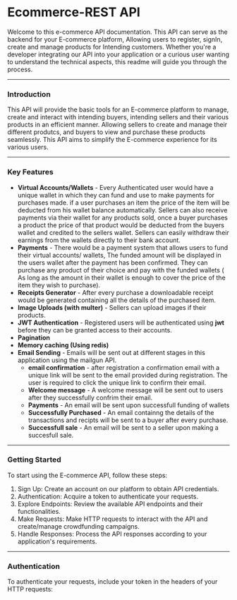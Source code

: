 # Ecommerce-REST API
Welcome to this e-commerce API documentation. This API can serve as the backend for your E-commerce platform, Allowing users to register, signIn, create and manage products for Intending customers.
Whether you're a developer integrating our API into your application or a curious user wanting to understand the technical aspects, this readme will guide you through the process.

___

### Introduction
This API will provide the basic tools for an E-commerce platform to manage, create and interact with intending buyers, intending sellers and their various products in an efficient manner.
Allowing sellers to create and manage their different produtcs, and buyers to view and purchase these products seamlessly. This API aims to simplify the E-commerce experience for its various users.

___

### Key Features
* **Virtual Accounts/Wallets** - Every Authenticated user would have a unique wallet in which they can fund and use to make payments for purchases made. if a user purchases an item the price of the item will be deducted from his wallet balance automatically. Sellers can also receive payments via their wallet for any products sold, once a buyer purchases a product the price of that product would be deducted from the buyers wallet and credited to the sellers wallet. Sellers can easily withdraw their earnings from the wallets directly to their bank account.
* **Payments** - There would be a payment system that allows users to fund their virtual accounts/ wallets, The funded amount will be displayed in the users wallet after the payment has been confirmed. They can purchase any product of their choice and pay with the funded wallets ( As long as the amount in their wallet is enough to cover the price of the item they wish to purchase).
* **Receipts Generator** - After every purchase a downloadable receipt would be generated containing all the details of the purchased item.
* **Image Uploads (with multer)** - Sellers can upload images if their products.
* **JWT Authentication** - Registered users will be authenticated using **jwt** before they can be granted access to their accounts.
* **Pagination**
* **Memory caching (Using redis)**
* **Email Sending** - Emails will be sent out at different stages in this application using the mailgun API.
     * **email confirmation** - after registration a confirmation email with a unique link will be sent to the email provided during registration. The user is required to click the unique link to confirm their email.
     * **Welcome message** - A welcome message will be sent out to users after they successfully confrim their email.
     * **Payments** - An email will be sent upon successfull funding of wallets
     * **Successfully Purchased** - An email containng the details of the transactions and recipts will be sent to a buyer after every purchase.
     * **Successfull sale** - An email will be sent to a seller upon making a succesfull sale.

___

### Getting Started
To start using the E-commerce API, follow these steps:

1. Sign Up: Create an account on our platform to obtain API credentials.
1. Authentication: Acquire a token to authenticate your requests.
1. Explore Endpoints: Review the available API endpoints and their functionalities.
1. Make Requests: Make HTTP requests to interact with the API and create/manage crowdfunding campaigns.
1. Handle Responses: Process the API responses according to your application's requirements.

___

### Authentication
To authenticate your requests, include your token in the headers of your HTTP requests:

   






